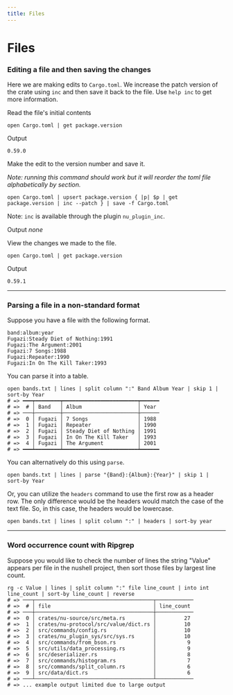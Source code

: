 ```yaml
---
title: Files
---
```


# Files

### Editing a file and then saving the changes

Here we are making edits to `Cargo.toml`. We increase the patch version of the crate using `inc` and then save it back to the file.
Use `help inc` to get more information.

Read the file's initial contents

```nu
open Cargo.toml | get package.version
```

Output

`0.59.0`

Make the edit to the version number and save it.

_Note: running this command should work but it will reorder the toml file alphabetically by section._

```nu
open Cargo.toml | upsert package.version { |p| $p | get package.version | inc --patch } | save -f Cargo.toml
```

Note: `inc` is available through the plugin `nu_plugin_inc`.

Output
_none_

View the changes we made to the file.

```nu
open Cargo.toml | get package.version
```

Output

`0.59.1`

---

### Parsing a file in a non-standard format

Suppose you have a file with the following format.

```text
band:album:year
Fugazi:Steady Diet of Nothing:1991
Fugazi:The Argument:2001
Fugazi:7 Songs:1988
Fugazi:Repeater:1990
Fugazi:In On The Kill Taker:1993
```

You can parse it into a table.

```nu
open bands.txt | lines | split column ":" Band Album Year | skip 1 | sort-by Year
# => ━━━┯━━━━━━━━┯━━━━━━━━━━━━━━━━━━━━━━━━┯━━━━━━
# =>  # │ Band   │ Album                  │ Year
# => ───┼────────┼────────────────────────┼──────
# =>  0 │ Fugazi │ 7 Songs                │ 1988
# =>  1 │ Fugazi │ Repeater               │ 1990
# =>  2 │ Fugazi │ Steady Diet of Nothing │ 1991
# =>  3 │ Fugazi │ In On The Kill Taker   │ 1993
# =>  4 │ Fugazi │ The Argument           │ 2001
# => ━━━┷━━━━━━━━┷━━━━━━━━━━━━━━━━━━━━━━━━┷━━━━━━
```

You can alternatively do this using `parse`.

```nu
open bands.txt | lines | parse "{Band}:{Album}:{Year}" | skip 1 | sort-by Year
```

Or, you can utilize the `headers` command to use the first row as a header row. The only difference would be the headers would match the case of the text file. So, in this case, the headers would be lowercase.

```nu
open bands.txt | lines | split column ":" | headers | sort-by year
```

---

### Word occurrence count with Ripgrep

Suppose you would like to check the number of lines the string "Value" appears per file in the nushell project, then sort those files by largest line count.

```nu
rg -c Value | lines | split column ":" file line_count | into int line_count | sort-by line_count | reverse
# => ───┬──────────────────────────────────────┬────────────
# =>  # │ file                                 │ line_count
# => ───┼──────────────────────────────────────┼────────────
# =>  0 │ crates/nu-source/src/meta.rs         │         27
# =>  1 │ crates/nu-protocol/src/value/dict.rs │         10
# =>  2 │ src/commands/config.rs               │         10
# =>  3 │ crates/nu_plugin_sys/src/sys.rs      │         10
# =>  4 │ src/commands/from_bson.rs            │          9
# =>  5 │ src/utils/data_processing.rs         │          9
# =>  6 │ src/deserializer.rs                  │          8
# =>  7 │ src/commands/histogram.rs            │          7
# =>  8 │ src/commands/split_column.rs         │          6
# =>  9 │ src/data/dict.rs                     │          6
# => ───┴──────────────────────────────────────┴────────────
# => ... example output limited due to large output
```
